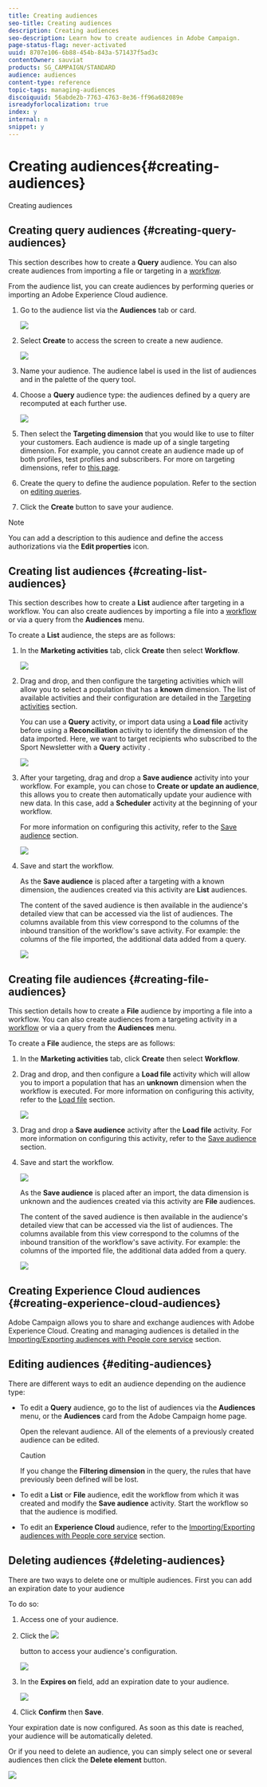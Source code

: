 ```yaml
---
title: Creating audiences
seo-title: Creating audiences
description: Creating audiences
seo-description: Learn how to create audiences in Adobe Campaign.
page-status-flag: never-activated
uuid: 8707e106-6b88-454b-843a-571437f5ad3c
contentOwner: sauviat
products: SG_CAMPAIGN/STANDARD
audience: audiences
content-type: reference
topic-tags: managing-audiences
discoiquuid: 56abde2b-7763-4763-8e36-ff96a682089e
isreadyforlocalization: true
index: y
internal: n
snippet: y
---
```


# Creating audiences{#creating-audiences}

Creating audiences

## Creating query audiences {#creating-query-audiences}

This section describes how to create a **Query** audience. You can also create audiences from importing a file or targeting in a [workflow](../../automating/using/discovering-workflows.md).

From the audience list, you can create audiences by performing queries or importing an Adobe Experience Cloud audience.

1. Go to the audience list via the **Audiences** tab or card.

   ![](assets/audiences_query_1.png)

1. Select **Create** to access the screen to create a new audience.

   ![](assets/audiences_query.png)

1. Name your audience. The audience label is used in the list of audiences and in the palette of the query tool.
1. Choose a **Query** audience type: the audiences defined by a query are recomputed at each further use.

   ![](assets/audience_type_selection.png)

1. Then select the **Targeting dimension** that you would like to use to filter your customers. Each audience is made up of a single targeting dimension. For example, you cannot create an audience made up of both profiles, test profiles and subscribers. For more on targeting dimensions, refer to [this page](../../automating/using/query.md#targeting-dimensions-and-resources). 
1. Create the query to define the audience population. Refer to the section on [editing queries](../../automating/using/editing-queries.md).
1. Click the **Create** button to save your audience.

>[!NOTE]
>
>You can add a description to this audience and define the access authorizations via the **Edit properties** icon.

## Creating list audiences {#creating-list-audiences}

This section describes how to create a **List** audience after targeting in a workflow. You can also create audiences by importing a file into a [workflow](../../automating/using/discovering-workflows.md) or via a query from the **Audiences** menu.

To create a **List** audience, the steps are as follows:

1. In the **Marketing activities** tab, click **Create** then select **Workflow**.

   ![](assets/audiences_list_1.png)

1. Drag and drop, and then configure the targeting activities which will allow you to select a population that has a **known** dimension. The list of available activities and their configuration are detailed in the [Targeting activities](../../automating/using/about-targeting-activities.md) section.

   You can use a **Query** activity, or import data using a **Load file** activity before using a **Reconciliation** activity to identify the dimension of the data imported. Here, we want to target recipients who subscribed to the Sport Newsletter with a **Query** activity .

   ![](assets/audiences_list_2.png)

1. After your targeting, drag and drop a **Save audience** activity into your workflow. For example, you can chose to **Create or update an audience**, this allows you to create then automatically update your audience with new data. In this case, add a **Scheduler** activity at the beginning of your workflow.

   For more information on configuring this activity, refer to the [Save audience](../../automating/using/save-audience.md) section.

   ![](assets/audiences_list_3.png)

1. Save and start the workflow.

   As the **Save audience** is placed after a targeting with a known dimension, the audiences created via this activity are **List** audiences.

   The content of the saved audience is then available in the audience's detailed view that can be accessed via the list of audiences. The columns available from this view correspond to the columns of the inbound transition of the workflow's save activity. For example: the columns of the file imported, the additional data added from a query.

   ![](assets/audiences_list_4.png)

## Creating file audiences {#creating-file-audiences}

This section details how to create a **File** audience by importing a file into a workflow. You can also create audiences from a targeting activity in a [workflow](../../automating/using/discovering-workflows.md) or via a query from the **Audiences** menu.

To create a **File** audience, the steps are as follows:

1. In the **Marketing activities** tab, click **Create** then select **Workflow**.
1. Drag and drop, and then configure a **Load file** activity which will allow you to import a population that has an **unknown** dimension when the workflow is executed. For more information on configuring this activity, refer to the [Load file](../../automating/using/load-file.md) section.

   ![](assets/audience_files_1.png)

1. Drag and drop a **Save audience** activity after the **Load file** activity. For more information on configuring this activity, refer to the [Save audience](../../automating/using/save-audience.md) section.
1. Save and start the workflow.

   ![](assets/audience_files_2.png)

   As the **Save audience** is placed after an import, the data dimension is unknown and the audiences created via this activity are **File** audiences.

   The content of the saved audience is then available in the audience's detailed view that can be accessed via the list of audiences. The columns available from this view correspond to the columns of the inbound transition of the workflow's save activity. For example: the columns of the imported file, the additional data added from a query.

   ![](assets/audience_files_3.png)

## Creating Experience Cloud audiences {#creating-experience-cloud-audiences}

Adobe Campaign allows you to share and exchange audiences with Adobe Experience Cloud. Creating and managing audiences is detailed in the [Importing/Exporting audiences with People core service](../../integrating/using/sharing-audiences-with-audience-manager-or-people-core-service.md) section.

## Editing audiences {#editing-audiences}

There are different ways to edit an audience depending on the audience type:

* To edit a **Query** audience, go to the list of audiences via the **Audiences** menu, or the **Audiences** card from the Adobe Campaign home page.

  Open the relevant audience. All of the elements of a previously created audience can be edited.

  >[!CAUTION]
  >
  >If you change the **Filtering dimension** in the query, the rules that have previously been defined will be lost.

* To edit a **List** or **File** audience, edit the workflow from which it was created and modify the **Save audience** activity. Start the workflow so that the audience is modified.
* To edit an **Experience Cloud** audience, refer to the [Importing/Exporting audiences with People core service](../../integrating/using/sharing-audiences-with-audience-manager-or-people-core-service.md) section.

## Deleting audiences {#deleting-audiences}

There are two ways to delete one or multiple audiences. First you can add an expiration date to your audience

To do so:

1. Access one of your audience.
1. Click the  ![](assets/edit_darkgrey-24px.png)

   button to access your audience's configuration.

   ![](assets/audience_delete_2.png)

1. In the **Expires on** field, add an expiration date to your audience.

   ![](assets/audience_delete_3.png)

1. Click **Confirm** then **Save**.

Your expiration date is now configured. As soon as this date is reached, your audience will be automatically deleted.

Or if you need to delete an audience, you can simply select one or several audiences then click the **Delete element** button.

![](assets/audience_delete_1.png)

